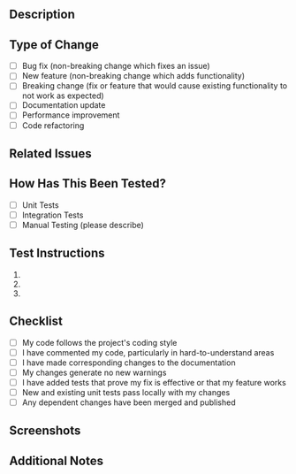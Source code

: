 ## Description
<!-- Provide a brief description of the changes in this PR -->

## Type of Change
<!-- Please delete options that are not relevant -->
- [ ] Bug fix (non-breaking change which fixes an issue)
- [ ] New feature (non-breaking change which adds functionality)
- [ ] Breaking change (fix or feature that would cause existing functionality to not work as expected)
- [ ] Documentation update
- [ ] Performance improvement
- [ ] Code refactoring

## Related Issues
<!-- List any related issues that are being fixed by this PR -->
<!-- Use GitHub's syntax: "Fixes #123" or "Closes #123" -->

## How Has This Been Tested?
<!-- Please describe the tests you ran to verify your changes -->
- [ ] Unit Tests
- [ ] Integration Tests
- [ ] Manual Testing (please describe)

## Test Instructions
<!-- Steps to test the changes: -->
1.
2.
3.

## Checklist
<!-- Please check all items that apply -->
- [ ] My code follows the project's coding style
- [ ] I have commented my code, particularly in hard-to-understand areas
- [ ] I have made corresponding changes to the documentation
- [ ] My changes generate no new warnings
- [ ] I have added tests that prove my fix is effective or that my feature works
- [ ] New and existing unit tests pass locally with my changes
- [ ] Any dependent changes have been merged and published

## Screenshots
<!-- If applicable, add screenshots to help explain your changes -->

## Additional Notes
<!-- Add any additional notes for reviewers -->